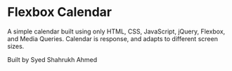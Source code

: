 # Flexbox Calendar

A simple calendar built using only HTML, CSS, JavaScript, jQuery, Flexbox, and Media Queries.
Calendar is response, and  adapts to different screen sizes.

Built by Syed Shahrukh Ahmed
